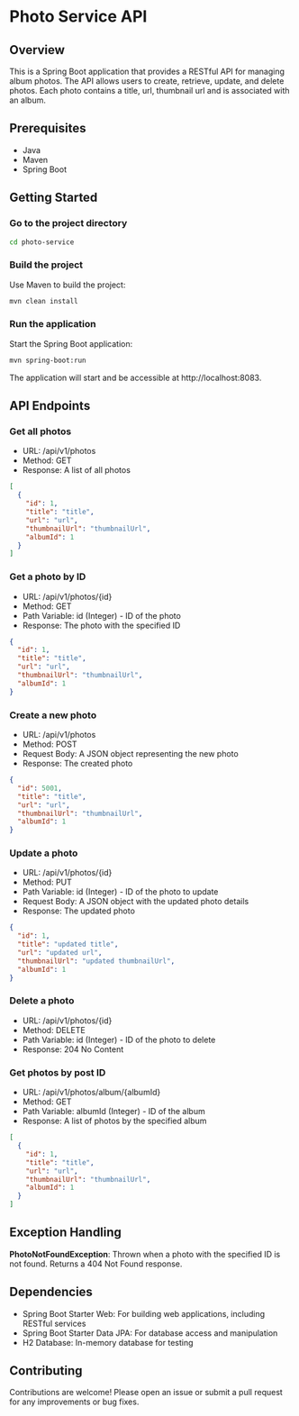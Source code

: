 # Photo Service API

## Overview

This is a Spring Boot application that provides a RESTful API for managing album photos. The API allows users to
create,
retrieve, update, and delete photos. Each photo contains a title, url, thumbnail url and is associated with an album.

## Prerequisites

- Java
- Maven
- Spring Boot

## Getting Started

### Go to the project directory

```bash
cd photo-service
```

### Build the project

Use Maven to build the project:

```bash
mvn clean install
```

### Run the application

Start the Spring Boot application:

```bash
mvn spring-boot:run
```

The application will start and be accessible at http://localhost:8083.

## API Endpoints

### Get all photos

- URL: /api/v1/photos
- Method: GET
- Response: A list of all photos

```json
[
  {
    "id": 1,
    "title": "title",
    "url": "url",
    "thumbnailUrl": "thumbnailUrl",
    "albumId": 1
  }
]
```

### Get a photo by ID

- URL: /api/v1/photos/{id}
- Method: GET
- Path Variable: id (Integer) - ID of the photo
- Response: The photo with the specified ID

```json
{
  "id": 1,
  "title": "title",
  "url": "url",
  "thumbnailUrl": "thumbnailUrl",
  "albumId": 1
}
```

### Create a new photo

- URL: /api/v1/photos
- Method: POST
- Request Body: A JSON object representing the new photo
- Response: The created photo

```json
{
  "id": 5001,
  "title": "title",
  "url": "url",
  "thumbnailUrl": "thumbnailUrl",
  "albumId": 1
}
```

### Update a photo

- URL: /api/v1/photos/{id}
- Method: PUT
- Path Variable: id (Integer) - ID of the photo to update
- Request Body: A JSON object with the updated photo details
- Response: The updated photo

```json
{
  "id": 1,
  "title": "updated title",
  "url": "updated url",
  "thumbnailUrl": "updated thumbnailUrl",
  "albumId": 1
}
```

### Delete a photo

- URL: /api/v1/photos/{id}
- Method: DELETE
- Path Variable: id (Integer) - ID of the photo to delete
- Response: 204 No Content

### Get photos by post ID

- URL: /api/v1/photos/album/{albumId}
- Method: GET
- Path Variable: albumId (Integer) - ID of the album
- Response: A list of photos by the specified album

```json
[
  {
    "id": 1,
    "title": "title",
    "url": "url",
    "thumbnailUrl": "thumbnailUrl",
    "albumId": 1
  }
]
```

## Exception Handling

**PhotoNotFoundException**: Thrown when a photo with the specified ID is not found. Returns a 404 Not Found response.

## Dependencies

- Spring Boot Starter Web: For building web applications, including RESTful services
- Spring Boot Starter Data JPA: For database access and manipulation
- H2 Database: In-memory database for testing

## Contributing

Contributions are welcome! Please open an issue or submit a pull request for any improvements or bug fixes.
